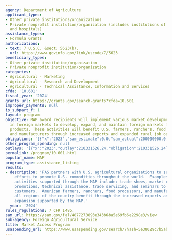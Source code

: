 ```yaml
---
agency: Department of Agriculture
applicant_types:
- Other private institutions/organizations
- Private nonprofit institution/organization (includes institutions of higher education
  and hospitals)
assistance_types:
- Formula Grants
authorizations:
- text: 7 U.S.C. &sect; 5623(b).
  url: https://www.govinfo.gov/link/uscode/7/5623
beneficiary_types:
- Other private institution/organization
- Private nonprofit institution/organization
categories:
- Agricultural - Marketing
- Agricultural - Research and Development
- Agricultural - Technical Assistance, Information and Services
cfda: '10.601'
fiscal_year: '2024'
grants_url: https://grants.gov/search-grants?cfda=10.601
improper_payments: null
is_subpart_f: 1
layout: program
objective: MAP award recipients will implement various market development activities
  in foreign markets to develop, expand, and maintain foreign markets for U.S. agricultural
  products. These activities will benefit U.S. farmers, ranchers, food processors,
  and manufacturers through increased exports and expanded rural job opportunities.
obligations: '[{"x":"2023","sam_estimate":0.0,"sam_actual":200000000.0,"usa_spending_actual":210331526.24},{"x":"2024","sam_estimate":0.0,"sam_actual":200000000.0,"usa_spending_actual":156312091.47},{"x":"2025","sam_estimate":0.0,"sam_actual":200000000.0,"usa_spending_actual":13591963.25}]'
other_program_spending: null
outlays: '[{"x":"2023","outlay":210331526.24,"obligation":210331526.24},{"x":"2024","outlay":128419812.42,"obligation":156312091.47},{"x":"2025","outlay":13208052.08,"obligation":13591963.25}]'
permalink: /program/10.601.html
popular_name: MAP
program_type: assistance_listing
results:
- description: 'FAS partners with U.S. agricultural organizations to support their
    efforts to promote U.S. commodities throughout the world.  Examples of typical
    activities supported through the MAP include: trade shows, market research, consumer
    promotions, technical assistance, trade servicing, and seminars to educate overseas
    customers.  American farmers, ranchers, food processors, and manufacturers in
    all regions of the country benefit through the increased exports and rural job
    expansion supported by the MAP.'
  year: '2024'
rules_regulations: 7 CFR 1485.
sam_url: https://sam.gov/fal/4877273893e343b6ba5e69fb6e2298e3/view
sub-agency: Foreign Agricultural Service
title: Market Access Program
usaspending_url: https://www.usaspending.gov/search/?hash=5e38029c7b5ab2b9b6002d3ba5f2d3b2
---
```


